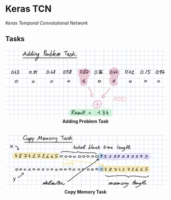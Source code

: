 # Keras TCN
*Keras Temporal Convolutional Network*


## Tasks

<p align="center">
  <img src="misc/Adding_Task.png">
  <b>Adding Problem Task</b><br><br>
</p>


<p align="center">
  <img src="misc/Copy_Memory_Task.png">
  <b>Copy Memory Task</b><br><br>
</p>
